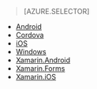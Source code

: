 > [AZURE.SELECTOR]
- [Android](../articles/app-service-mobile-android-get-started-offline-data.md)
- [Cordova](../articles/app-service-mobile-cordova-get-started-offline-data.md)
- [iOS](../articles/app-service-mobile-ios-get-started-offline-data.md)
- [Windows](../articles/app-service-mobile-windows-store-dotnet-get-started-offline-data.md)
- [Xamarin.Android](../articles/app-service-mobile-xamarin-android-get-started-offline-data.md)
- [Xamarin.Forms](../articles/app-service-mobile-xamarin-forms-get-started-offline-data.md)
- [Xamarin.iOS](../articles/app-service-mobile-xamarin-ios-get-started-offline-data.md)

<!---HONumber=AcomDC_0824_2016-->